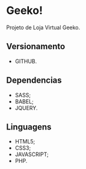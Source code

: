 # Geeko!
Projeto de Loja Virtual Geeko.

## Versionamento
- GITHUB.

## Dependencias
- SASS;
- BABEL;
- JQUERY.

## Linguagens
- HTML5;
- CSS3;
- JAVASCRIPT;
- PHP.

